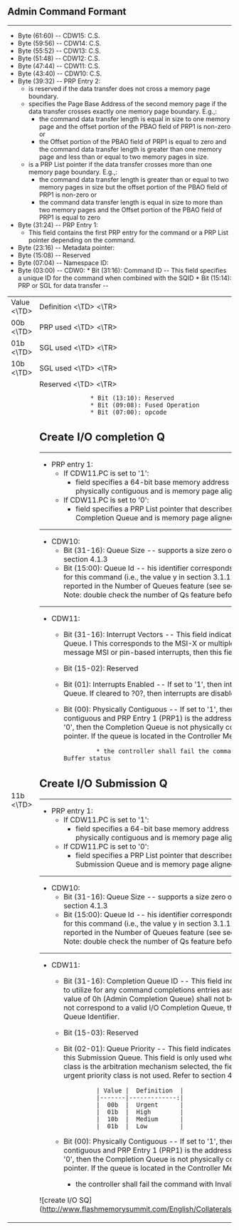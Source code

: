 ## Admin Command Formant

---
* Byte (61:60) -- CDW15: C.S.
* Byte (59:56) -- CDW14: C.S.
* Byte (55:52) -- CDW13: C.S.
* Byte (51:48) -- CDW12: C.S.
* Byte (47:44) -- CDW11: C.S.
* Byte (43:40) -- CDW10: C.S.
* Byte (39:32) -- PRP Entry 2:
  * is reserved if the data transfer does not cross a memory page boundary.
  * specifies the Page Base Address of the second memory page if the data transfer crosses
      exactly one memory page boundary. E.g.,:
      * the command data transfer length is equal in size to one memory page and the
        offset portion of the PBAO field of PRP1 is non-zero or
      * the Offset portion of the PBAO field of PRP1 is equal to zero and the command
        data transfer length is greater than one memory page and less than or equal to two
        memory pages in size.
  * is a PRP List pointer if the data transfer crosses more than one memory page boundary. E.g.,:
    * the command data transfer length is greater than or equal to two memory pages in size
      but the offset portion of the PBAO field of PRP1 is non-zero or
    * the command data transfer length is equal in size to more than two memory pages and the Offset
      portion of the PBAO field of PRP1 is equal to zero
* Byte (31:24) -- PRP Entry 1:
  * This field contains the first PRP entry for the command or a PRP List pointer depending on the command.
* Byte (23:16) -- Metadata pointer:
* Byte (15:08) -- Reserved
* Byte (07:04) -- Namespace ID:
* Byte (03:00) -- CDW0:
                  * Bit (31:16): Command ID <CID> -- This field specifies a unique ID for the command when
                                 combined with the SQID
                  * Bit (15:14): PRP or SGL for data transfer <PSDT> --
<TABLE>
       <TR>
           <TD> Value <\TD>
           <TD> Definition <\TD>
       <\TR>
       <TR>
           <TD> 00b <\TD>
           <TD> PRP used <\TD>
       <\TR>
       <TR>
           <TD> 01b <\TD>
           <TD> SGL used <\TD>
       <\TR>
       <TR>
           <TD> 10b <\TD>
           <TD> SGL used <\TD>
       <\TR>
       <TR>
           <TD> 11b <\TD>
           <TD> Reserved <\TD>
       <\TR>


                  * Bit (13:10): Reserved
                  * Bit (09:08): Fused Operation
                  * Bit (07:00): opcode






## Create I/O completion Q

---
  * PRP entry 1:
    * If CDW11.PC is set to '1':
      * field specifies a 64-bit base memory address pointer of the Completion Queue that is physically
        contiguous and is memory page aligned (based on the value in CC.MPS)
    * If CDW11.PC is set to '0':
      * field specifies a PRP List pointer that describes the list of pages that constitute the
        Completion Queue and is memory page aligned (based on the value in CC.MPS)
---
  * CDW10:
    * Bit (31-16): Queue Size <QSIZE> -- supports a size zero or larger, the controller should handle it
                   Refer to section 4.1.3
    * Bit (15:00): Queue Id   <QID> -- his identifier corresponds to the
                   Completion Queue Head Doorbell used for this command (i.e., the value y in section 3.1.12).
                   This value shall not exceed the value reported in the Number of Queues feature
                   (see section 5.14.1.7) for I/O Completion Queues
                     * Note: double check the number of Qs feature before

---
  * CDW11:
    * Bit (31-16): Interrupt Vectors <IV> -- This field indicates interrupt vector to use for this Completion Queue. I
                   This corresponds to the MSI-X or multiple message MSI vector to use. If using single message MSI
                   or pin-based interrupts, then this field shall be cleared to 0h.
    * Bit (15-02): Reserved
    * Bit (01):    Interrupts Enabled <IEN> -- If set to '1', then interrupts are enabled for this Completion Queue. If
                   cleared to ?0?, then interrupts are disabled for this Completion Queue
    * Bit (00):    Physically Contiguous <PC> -- If set to '1', then the Completion Queue is physically contiguous
                   and PRP Entry 1 (PRP1) is the address of a contiguous physical buffer. If cleared to '0', then the
                   Completion Queue is not physically contiguous and PRP Entry 1 (PRP1) is a PRP List pointer. If the
                   queue is located in the Controller Memory Buffer and PC is cleared to '0'

                   * the controller shall fail the command with Invalid Use of Controller Memory Buffer status


## Create I/O Submission Q

---
  * PRP entry 1:
    * If CDW11.PC is set to '1':
      * field specifies a 64-bit base memory address pointer of the Submission Queue that is physically
        contiguous and is memory page aligned (based on the value in CC.MPS)
    * If CDW11.PC is set to '0':
      * field specifies a PRP List pointer that describes the list of pages that constitute the
        Submission Queue and is memory page aligned (based on the value in CC.MPS)

---
  * CDW10:
    * Bit (31-16): Queue Size <QSIZE> -- supports a size zero or larger, the controller should handle it
                   Refer to section 4.1.3
    * Bit (15:00): Queue Id   <QID> -- his identifier corresponds to the
                   Completion Queue Head Doorbell used for this command (i.e., the value y in section 3.1.12).
                   This value shall not exceed the value reported in the Number of Queues feature
                   (see section 5.14.1.7) for I/O Completion Queues
                     * Note: double check the number of Qs feature before
---
  * CDW11:
    * Bit (31-16): Completion Queue ID <CQID> -- This field indicates the identifier of the Completion Queue
                   to utilize for any command completions entries associated with this Submission Queue.
                   The value of 0h (Admin Completion Queue) shall not be specified.If the value specified is 0h or
                   does not correspond to a valid I/O Completion Queue, the controller should return an error of
                   Invalid Queue Identifier.
    * Bit (15-03): Reserved
    * Bit (02-01): Queue Priority <QPRIO> -- This field indicates the priority class to use for commands
                   within this Submission Queue. This field is only used when the weighted round robin with urgent
                   priority class is the arbitration mechanism selected, the field is ignored if weighted round robin
                   with urgent priority class is not used. Refer to section 4.11

                   | Value |  Definition  |
                   |-------|-------------:|
                   |  00b  |  Urgent      |
                   |  01b  |  High        |
                   |  10b  |  Medium      |
                   |  01b  |  Low         |


    * Bit (00):    Physically Contiguous <PC> -- If set to '1', then the Completion Queue is physically contiguous
                   and PRP Entry 1 (PRP1) is the address of a contiguous physical buffer. If cleared to '0', then the
                   Completion Queue is not physically contiguous and PRP Entry 1 (PRP1) is a PRP List pointer. If the
                   queue is located in the Controller Memory Buffer and PC is cleared to '0'
      * the controller shall fail the command with Invalid Use of Controller Memory Buffer status



![create I/O SQ] (http://www.flashmemorysummit.com/English/Collaterals/Proceedings/2013/20130815_I31_Livny.pdf)

